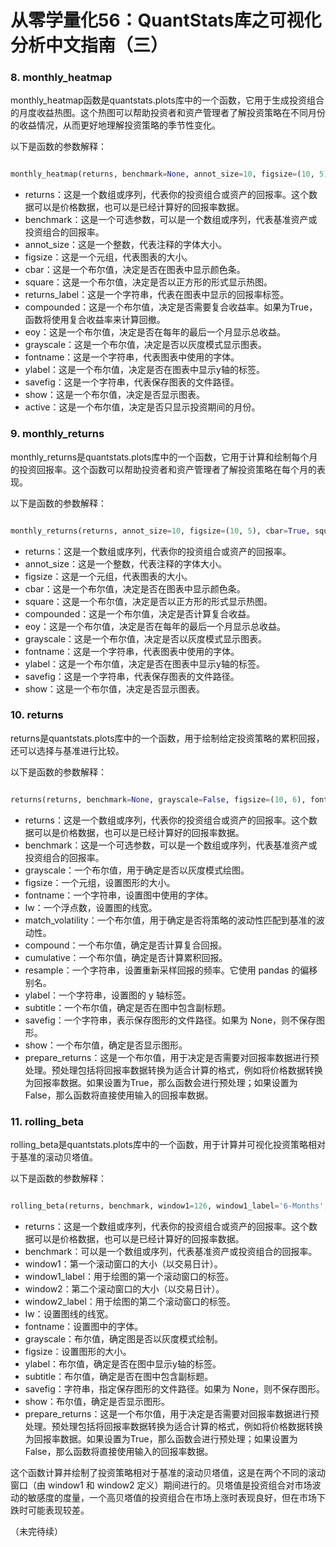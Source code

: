 # 从零学量化56：QuantStats库之可视化分析中文指南（三）
### 8. monthly_heatmap
monthly_heatmap函数是quantstats.plots库中的一个函数，它用于生成投资组合的月度收益热图。这个热图可以帮助投资者和资产管理者了解投资策略在不同月份的收益情况，从而更好地理解投资策略的季节性变化。

以下是函数的参数解释：

```python 

monthly_heatmap(returns, benchmark=None, annot_size=10, figsize=(10, 5), cbar=True, square=False, returns_label='Strategy', compounded=True, eoy=False, grayscale=False, fontname='Arial', ylabel=True, savefig=None, show=True, active=False)

```

- returns：这是一个数组或序列，代表你的投资组合或资产的回报率。这个数据可以是价格数据，也可以是已经计算好的回报率数据。
- benchmark：这是一个可选参数，可以是一个数组或序列，代表基准资产或投资组合的回报率。
- annot_size：这是一个整数，代表注释的字体大小。
- figsize：这是一个元组，代表图表的大小。
- cbar：这是一个布尔值，决定是否在图表中显示颜色条。
- square：这是一个布尔值，决定是否以正方形的形式显示热图。
- returns_label：这是一个字符串，代表在图表中显示的回报率标签。
- compounded：这是一个布尔值，决定是否需要复合收益率。如果为True，函数将使用复合收益率来计算回撤。
- eoy：这是一个布尔值，决定是否在每年的最后一个月显示总收益。
- grayscale：这是一个布尔值，决定是否以灰度模式显示图表。
- fontname：这是一个字符串，代表图表中使用的字体。
- ylabel：这是一个布尔值，决定是否在图表中显示y轴的标签。
- savefig：这是一个字符串，代表保存图表的文件路径。
- show：这是一个布尔值，决定是否显示图表。
- active：这是一个布尔值，决定是否只显示投资期间的月份。

### 9. monthly_returns

monthly_returns是quantstats.plots库中的一个函数，它用于计算和绘制每个月的投资回报率。这个函数可以帮助投资者和资产管理者了解投资策略在每个月的表现。

以下是函数的参数解释：

```python 

monthly_returns(returns, annot_size=10, figsize=(10, 5), cbar=True, square=False, compounded=True, eoy=False, grayscale=False, fontname='Arial', ylabel=True, savefig=None, show=True)

```

- returns：这是一个数组或序列，代表你的投资组合或资产的回报率。
- annot_size：这是一个整数，代表注释的字体大小。
- figsize：这是一个元组，代表图表的大小。
- cbar：这是一个布尔值，决定是否在图表中显示颜色条。
- square：这是一个布尔值，决定是否以正方形的形式显示热图。
- compounded：这是一个布尔值，决定是否计算复合收益。
- eoy：这是一个布尔值，决定是否在每年的最后一个月显示总收益。
- grayscale：这是一个布尔值，决定是否以灰度模式显示图表。
- fontname：这是一个字符串，代表图表中使用的字体。
- ylabel：这是一个布尔值，决定是否在图表中显示y轴的标签。
- savefig：这是一个字符串，代表保存图表的文件路径。
- show：这是一个布尔值，决定是否显示图表。

### 10. returns
returns是quantstats.plots库中的一个函数，用于绘制给定投资策略的累积回报，还可以选择与基准进行比较。

以下是函数的参数解释：

```python 

returns(returns, benchmark=None, grayscale=False, figsize=(10, 6), fontname='Arial', lw=1.5, match_volatility=False, compound=True, cumulative=True, resample=None, ylabel='Cumulative Returns', subtitle=True, savefig=None, show=True, prepare_returns=True)

```

- returns：这是一个数组或序列，代表你的投资组合或资产的回报率。这个数据可以是价格数据，也可以是已经计算好的回报率数据。
- benchmark：这是一个可选参数，可以是一个数组或序列，代表基准资产或投资组合的回报率。
- grayscale：一个布尔值，用于确定是否以灰度模式绘图。
- figsize：一个元组，设置图形的大小。
- fontname：一个字符串，设置图中使用的字体。
- lw：一个浮点数，设置图的线宽。
- match_volatility：一个布尔值，用于确定是否将策略的波动性匹配到基准的波动性。
- compound：一个布尔值，确定是否计算复合回报。
- cumulative：一个布尔值，确定是否计算累积回报。
- resample：一个字符串，设置重新采样回报的频率。它使用 pandas 的偏移别名。
- ylabel：一个字符串，设置图的 y 轴标签。
- subtitle：一个布尔值，确定是否在图中包含副标题。
- savefig：一个字符串，表示保存图形的文件路径。如果为 None，则不保存图形。
- show：一个布尔值，确定是否显示图形。
- prepare_returns：这是一个布尔值，用于决定是否需要对回报率数据进行预处理。预处理包括将回报率数据转换为适合计算的格式，例如将价格数据转换为回报率数据。如果设置为True，那么函数会进行预处理；如果设置为False，那么函数将直接使用输入的回报率数据。

### 11. rolling_beta
rolling_beta是quantstats.plots库中的一个函数，用于计算并可视化投资策略相对于基准的滚动贝塔值。

以下是函数的参数解释：

```python 

rolling_beta(returns, benchmark, window1=126, window1_label='6-Months', window2=252, window2_label='12-Months', lw=1.5, fontname='Arial', grayscale=False, figsize=(10, 3), ylabel=True, subtitle=True, savefig=None, show=True, prepare_returns=True)

```
- returns：这是一个数组或序列，代表你的投资组合或资产的回报率。这个数据可以是价格数据，也可以是已经计算好的回报率数据。
- benchmark：可以是一个数组或序列，代表基准资产或投资组合的回报率。
- window1：第一个滚动窗口的大小（以交易日计）。
- window1_label：用于绘图的第一个滚动窗口的标签。
- window2：第二个滚动窗口的大小（以交易日计）。
- window2_label：用于绘图的第二个滚动窗口的标签。
- lw：设置图线的线宽。
- fontname：设置图中的字体。
- grayscale：布尔值，确定图是否以灰度模式绘制。
- figsize：设置图形的大小。
- ylabel：布尔值，确定是否在图中显示y轴的标签。
- subtitle：布尔值，确定是否在图中包含副标题。
- savefig：字符串，指定保存图形的文件路径。如果为 None，则不保存图形。
- show：布尔值，确定是否显示图形。
- prepare_returns：这是一个布尔值，用于决定是否需要对回报率数据进行预处理。预处理包括将回报率数据转换为适合计算的格式，例如将价格数据转换为回报率数据。如果设置为True，那么函数会进行预处理；如果设置为False，那么函数将直接使用输入的回报率数据。

这个函数计算并绘制了投资策略相对于基准的滚动贝塔值，这是在两个不同的滚动窗口（由 window1 和 window2 定义）期间进行的。贝塔值是投资组合对市场波动的敏感度的度量，一个高贝塔值的投资组合在市场上涨时表现良好，但在市场下跌时可能表现较差。

（未完待续）